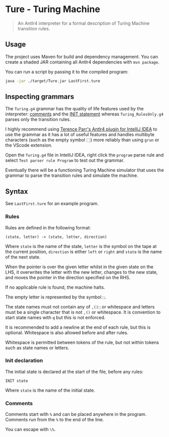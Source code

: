 # Ture - Turing Machine
> An Antlr4 interpreter for a formal description of Turing Machine transition rules.

## Usage

The project uses Maven for build and dependency management. You can create a shaded JAR containing all Antlr4 dependencies with `mvn package`.

You can run a script by passing it to the compiled program:

```bash
java -jar ./target/Ture.jar LastFirst.ture
```

## Inspecting grammars

The `Turing.g4` grammar has the quality of life features used by the interpreter: [comments](#comments) and the [INIT statement](#init-declaration) whereas `Turing_RulesOnly.g4` parses only the transition rules.

I highly recommend using [Terence Parr's Antlr4 plugin for IntelliJ IDEA](https://plugins.jetbrains.com/plugin/7358-antlr-v4-grammar-plugin) to use the grammar as it has a lot of useful features and handles multibyte characters (such as the empty symbol ⬚) more reliably than using `grun` or the VScode extension.

Open the `Turing.g4` file in IntelliJ IDEA, right click the `program` parse rule and select `Test parser rule Program` to test out the grammar.

Eventually there will be a functioning Turing Machine simulator that uses the grammar to parse the transition rules and simulate the machine.

## Syntax

See `LastFirst.ture` for an example program.

### Rules

Rules are defined in the following format:

```
(state, letter) -> (state, letter, direction)
```

Where `state` is the name of the state, `letter` is the symbol on the tape at the current position, `direction` is either `left` or `right` and `state` is the name of the next state.

When the pointer is over the given letter whilst in the given state on the LHS, it overwrites the letter with the new letter, changes to the new state, and moves the pointer in the direction specified on the RHS.

If no applicable rule is found, the machine halts.

The empty letter is represented by the symbol `⬚`.

The state names must not contain any of `,()⬚` or whitespace and letters must be a single character that is not `,()` or whitespace. It is convention to start state names with `q` but this is not enforced.

It is recommended to add a newline at the end of each rule, but this is optional. Whitespace is also allowed before and after rules.

Whitespace is permitted between tokens of the rule, but not within tokens such as state names or letters.

### Init declaration

The initial state is declared at the start of the file, before any rules:

```
INIT state
```

Where `state` is the name of the initial state.

### Comments

Comments start with `%` and can be placed anywhere in the program. Comments run from the `%` to the end of the line.

You can escape with `\%`.
